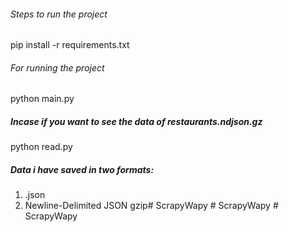 ###### Steps to run the project ######
pip install -r requirements.txt


###### For running the project ########
python main.py


##### Incase if you want to see the data of restaurants.ndjson.gz    ######
python read.py


##### Data i have saved in two formats: 
1. .json
2. Newline-Delimited JSON gzip#   S c r a p y W a p y  
 #   S c r a p y W a p y  
 #   S c r a p y W a p y  
 